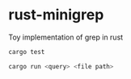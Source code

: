 # rust-minigrep
Toy implementation of grep in rust

```bash
cargo test
```

```bash
cargo run <query> <file path>
```
